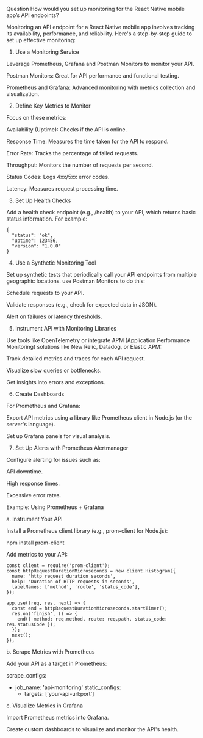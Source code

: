 Question
How would you set up monitoring for the React Native mobile app’s API endpoints?



Monitoring an API endpoint for a React Native mobile app involves tracking its availability, performance, and reliability. Here's a step-by-step guide to set up effective monitoring:


1. Use a Monitoring Service

Leverage Prometheus, Grafana and Postman Monitors to monitor your API.

Postman Monitors: Great for API performance and functional testing.

Prometheus and Grafana: Advanced monitoring with metrics collection and visualization.


2. Define Key Metrics to Monitor

Focus on these metrics:

Availability (Uptime): Checks if the API is online.

Response Time: Measures the time taken for the API to respond.

Error Rate: Tracks the percentage of failed requests.

Throughput: Monitors the number of requests per second.

Status Codes: Logs 4xx/5xx error codes.

Latency: Measures request processing time.


3. Set Up Health Checks

Add a health check endpoint (e.g., /health) to your API, which returns basic status information. For example:
```
{
  "status": "ok",
  "uptime": 123456,
  "version": "1.0.0"
}
```

4. Use a Synthetic Monitoring Tool

Set up synthetic tests that periodically call your API endpoints from multiple geographic locations. use Postman Monitors to do this:

Schedule requests to your API.

Validate responses (e.g., check for expected data in JSON).

Alert on failures or latency thresholds.

5. Instrument API with Monitoring Libraries

Use tools like OpenTelemetry or integrate APM (Application Performance Monitoring) solutions like New Relic, Datadog, or Elastic APM:

Track detailed metrics and traces for each API request.

Visualize slow queries or bottlenecks.

Get insights into errors and exceptions.


6. Create Dashboards

For Prometheus and Grafana:

Export API metrics using a library like Prometheus client in Node.js (or the server's language).

Set up Grafana panels for visual analysis.


7. Set Up Alerts with Prometheus Alertmanager

Configure alerting for issues such as:

API downtime.

High response times.

Excessive error rates.


Example: Using Prometheus + Grafana

a. Instrument Your API

Install a Prometheus client library (e.g., prom-client for Node.js):

npm install prom-client

Add metrics to your API:
```
const client = require('prom-client');
const httpRequestDurationMicroseconds = new client.Histogram({
  name: 'http_request_duration_seconds',
  help: 'Duration of HTTP requests in seconds',
  labelNames: ['method', 'route', 'status_code'],
});

app.use((req, res, next) => {
  const end = httpRequestDurationMicroseconds.startTimer();
  res.on('finish', () => {
    end({ method: req.method, route: req.path, status_code: res.statusCode });
  });
  next();
});

```
b. Scrape Metrics with Prometheus

Add your API as a target in Prometheus:

scrape_configs:
  - job_name: 'api-monitoring'
    static_configs:
      - targets: ['your-api-url:port']


c. Visualize Metrics in Grafana

Import Prometheus metrics into Grafana.

Create custom dashboards to visualize and monitor the API's health.






